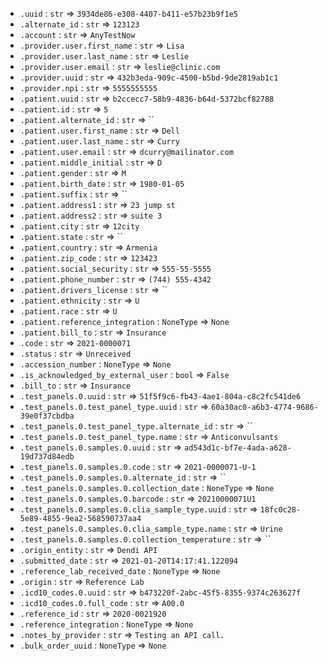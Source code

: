 * `.uuid` : `str` => `3934de86-e308-4407-b411-e57b23b9f1e5`
* `.alternate_id` : `str` => `123123`
* `.account` : `str` => `AnyTestNow`
* `.provider.user.first_name` : `str` => `Lisa`
* `.provider.user.last_name` : `str` => `Leslie`
* `.provider.user.email` : `str` => `leslie@clinic.com`
* `.provider.uuid` : `str` => `432b3eda-909c-4500-b5bd-9de2819ab1c1`
* `.provider.npi` : `str` => `5555555555`
* `.patient.uuid` : `str` => `b2ccecc7-58b9-4836-b64d-5372bcf82788`
* `.patient.id` : `str` => `5`
* `.patient.alternate_id` : `str` => ``
* `.patient.user.first_name` : `str` => `Dell`
* `.patient.user.last_name` : `str` => `Curry`
* `.patient.user.email` : `str` => `dcurry@mailinator.com`
* `.patient.middle_initial` : `str` => `D`
* `.patient.gender` : `str` => `M`
* `.patient.birth_date` : `str` => `1980-01-05`
* `.patient.suffix` : `str` => ``
* `.patient.address1` : `str` => `23 jump st`
* `.patient.address2` : `str` => `suite 3`
* `.patient.city` : `str` => `12city`
* `.patient.state` : `str` => ``
* `.patient.country` : `str` => `Armenia`
* `.patient.zip_code` : `str` => `123423`
* `.patient.social_security` : `str` => `555-55-5555`
* `.patient.phone_number` : `str` => `(744) 555-4342`
* `.patient.drivers_license` : `str` => ``
* `.patient.ethnicity` : `str` => `U`
* `.patient.race` : `str` => `U`
* `.patient.reference_integration` : `NoneType` => `None`
* `.patient.bill_to` : `str` => `Insurance`
* `.code` : `str` => `2021-0000071`
* `.status` : `str` => `Unreceived`
* `.accession_number` : `NoneType` => `None`
* `.is_acknowledged_by_external_user` : `bool` => `False`
* `.bill_to` : `str` => `Insurance`
* `.test_panels.0.uuid` : `str` => `51f5f9c6-fb43-4ae1-804a-c8c2fc541de6`
* `.test_panels.0.test_panel_type.uuid` : `str` => `60a30ac0-a6b3-4774-9686-39e0f37cbdba`
* `.test_panels.0.test_panel_type.alternate_id` : `str` => ``
* `.test_panels.0.test_panel_type.name` : `str` => `Anticonvulsants`
* `.test_panels.0.samples.0.uuid` : `str` => `ad543d1c-bf7e-4ada-a628-19d737d84edb`
* `.test_panels.0.samples.0.code` : `str` => `2021-0000071-U-1`
* `.test_panels.0.samples.0.alternate_id` : `str` => ``
* `.test_panels.0.samples.0.collection_date` : `NoneType` => `None`
* `.test_panels.0.samples.0.barcode` : `str` => `20210000071U1`
* `.test_panels.0.samples.0.clia_sample_type.uuid` : `str` => `18fc0c28-5e89-4855-9ea2-568590737aa4`
* `.test_panels.0.samples.0.clia_sample_type.name` : `str` => `Urine`
* `.test_panels.0.samples.0.collection_temperature` : `str` => ``
* `.origin_entity` : `str` => `Dendi API`
* `.submitted_date` : `str` => `2021-01-20T14:17:41.122094`
* `.reference_lab_received_date` : `NoneType` => `None`
* `.origin` : `str` => `Reference Lab`
* `.icd10_codes.0.uuid` : `str` => `b473220f-2abc-45f5-8355-9374c263627f`
* `.icd10_codes.0.full_code` : `str` => `A00.0`
* `.reference_id` : `str` => `2020-0021920`
* `.reference_integration` : `NoneType` => `None`
* `.notes_by_provider` : `str` => `Testing an API call.`
* `.bulk_order_uuid` : `NoneType` => `None`
